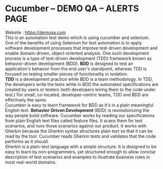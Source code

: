 # Cucumber – DEMO QA – ALERTS PAGE
Website : https://demoqa.com           
This is an automation test demo which is using cucumber and selenium.     
One of the benefits of using Selenium for test automation is to apply software development processes that improve test-driven development and enable domain-driven, 
object-oriented analysis. One such development process is a type of test-driven development (TDD) framework known as behavior-driven development (BDD). 
**BDD** is designed to test an application's behavior from the end user's standpoint, whereas TDD is focused on testing smaller pieces of functionality in isolation.             
**TDD** is a development practice while BDD is a team methodology. 
In TDD, the developers write the tests while in BDD the automated specifications are created by users or testers 
(with developers wiring them to the code under test.) For small, co-located, developer-centric teams, TDD and BDD are effectively the same.              
Cucumber is easy to learn framework for BDD as it's in a plain meaningful English text. 
**Behavior-Driven Development** (BDD) is revolutionizing the way people build software.
Cucumber works by reading our specifications from plain English text files called feature files. 
It scans them for test scenarios, and runs those scenarios against our product. 
It works with Gherkin because the Gherkin syntax structures plain text so that it can be read by the tool. 
Cucumber reads Gherkin tests and validates that the code performs as it should.                   
Gherkin is a plain-text language with a simple structure. 
It is designed to be easy to learn by non-programmers, yet structured enough to allow concise description of test scenarios and examples to illustrate business 
rules in most real-world domains.
